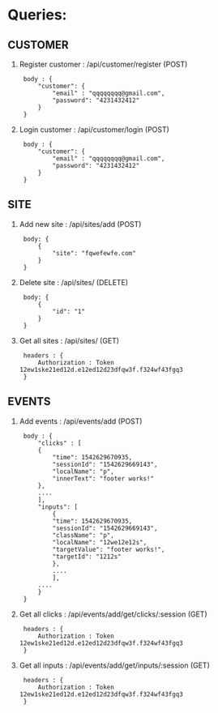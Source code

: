 # Queries: 

  ## CUSTOMER
1) Register customer : /api/customer/register (POST)
  	
		body : {
			"customer": {
				"email" : "qqqqqqqq@gmail.com",
				"password": "4231432412"	
			}
		}
2) Login customer : /api/customer/login (POST)

		body : {
			"customer": {
				"email" : "qqqqqqqq@gmail.com",
				"password": "4231432412"	
			}
		}
  ## SITE
1) Add new site : /api/sites/add (POST) 

		body: {
			{
				"site": "fqwefewfe.com"
			}
		}

2) Delete site : /api/sites/ (DELETE)
	
		body: {
			{
				"id": "1"
			}
		}

3) Get all sites : /api/sites/ (GET)
		
		headers : {
			Authorization : Token 12ew1ske21ed12d.e12ed12d23dfqw3f.f324wf43fgq3
		}
		
  ## EVENTS
1) Add events : /api/events/add (POST)

		body : {
			"clicks" : [
			{
				"time": 1542629670935, 
				"sessionId": "1542629669143", 
				"localName": "p", 
				"innerText": "footer works!"
			},
			....
			],
			"inputs": [
				{
				"time": 1542629670935, 
				"sessionId": "1542629669143", 
				"className": "p", 
				"localName": "12we12e12s",
				"targetValue": "footer works!",
				"targetId": "1212s"
				},
				....
				],
			....
			}
		}

2) Get all clicks : /api/events/add/get/clicks/:session (GET)
		
		headers : {
			Authorization : Token 12ew1ske21ed12d.e12ed12d23dfqw3f.f324wf43fgq3
		}
		
2) Get all inputs : /api/events/add/get/inputs/:session (GET)
		
		headers : {
			Authorization : Token 12ew1ske21ed12d.e12ed12d23dfqw3f.f324wf43fgq3
		}
